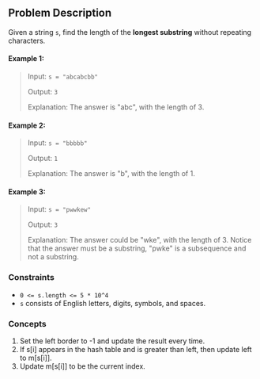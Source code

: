 ## Problem Description

Given a string `s`, find the length of the **longest substring** without repeating characters.


#### Example 1:

> Input: `s = "abcabcbb"`
>   
> Output: `3`
> 
> Explanation: The answer is "abc", with the length of 3.

#### Example 2:

>Input: `s = "bbbbb"`
>  
> Output: `1`
>
> Explanation: The answer is "b", with the length of 1.

#### Example 3:

> Input: `s = "pwwkew"`
>
> Output: `3`
>  
> Explanation: The answer could be "wke", with the length of 3. Notice that the answer must be a substring, "pwke" is a subsequence and not a substring.

### Constraints

- `0 <= s.length <= 5 * 10^4`
- `s` consists of English letters, digits, symbols, and spaces.

### Concepts
1. Set the left border to -1 and update the result every time.
2. If s[i] appears in the hash table and is greater than left, then update left to m[s[i]].
3. Update m[s[i]] to be the current index.
